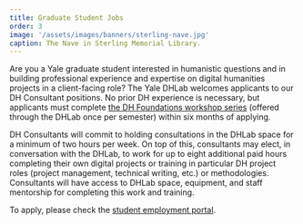 ```yaml
---
title: Graduate Student Jobs
order: 3
image: '/assets/images/banners/sterling-nave.jpg'
caption: The Nave in Sterling Memorial Library.
---
```


Are you a Yale graduate student interested in humanistic questions and in building professional experience and expertise on digital humanities projects in a client-facing role? The Yale DHLab welcomes applicants to our DH Consultant positions. No prior DH experience is necessary, but applicants must complete [the DH Foundations workshop series](https://dhlab.yale.edu/resources/workshops.html) (offered through the DHLab once per semester) within six months of applying.  

DH Consultants will commit to holding consultations in the DHLab space for a minimum of two hours per week. On top of this, consultants may elect, in conversation with the DHLab, to work for up to eight additional paid hours completing their own digital projects or training in particular DH project roles (project management, technical writing, etc.) or methodologies. Consultants will have access to DHLab space, equipment, and staff mentorship for completing this work and training.  

To apply, please check the [student employment portal](https://www.yalestudentjobs.org/).  
